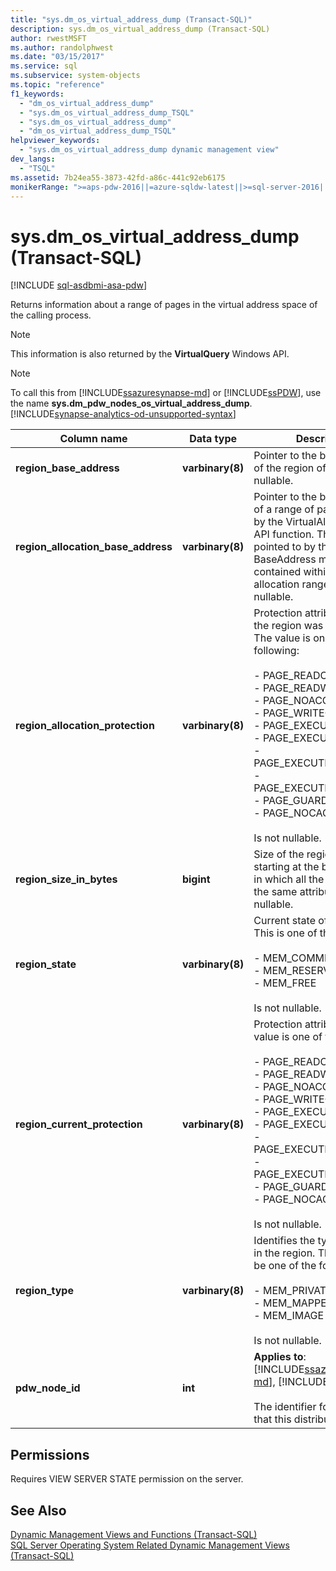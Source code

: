 ```yaml
---
title: "sys.dm_os_virtual_address_dump (Transact-SQL)"
description: sys.dm_os_virtual_address_dump (Transact-SQL)
author: rwestMSFT
ms.author: randolphwest
ms.date: "03/15/2017"
ms.service: sql
ms.subservice: system-objects
ms.topic: "reference"
f1_keywords:
  - "dm_os_virtual_address_dump"
  - "sys.dm_os_virtual_address_dump_TSQL"
  - "sys.dm_os_virtual_address_dump"
  - "dm_os_virtual_address_dump_TSQL"
helpviewer_keywords:
  - "sys.dm_os_virtual_address_dump dynamic management view"
dev_langs:
  - "TSQL"
ms.assetid: 7b24ea55-3873-42fd-a86c-441c92eb6175
monikerRange: ">=aps-pdw-2016||=azure-sqldw-latest||>=sql-server-2016||>=sql-server-linux-2017||=azuresqldb-mi-current"
---
```

# sys.dm_os_virtual_address_dump (Transact-SQL)
[!INCLUDE [sql-asdbmi-asa-pdw](../../includes/applies-to-version/sql-asdbmi-asa-pdw.md)]

  Returns information about a range of pages in the virtual address space of the calling process.  
  
> [!NOTE]  
>  This information is also returned by the **VirtualQuery** Windows API.  
  
> [!NOTE]  
>  To call this from [!INCLUDE[ssazuresynapse-md](../../includes/ssazuresynapse-md.md)] or [!INCLUDE[ssPDW](../../includes/sspdw-md.md)], use the name **sys.dm_pdw_nodes_os_virtual_address_dump**. [!INCLUDE[synapse-analytics-od-unsupported-syntax](../../includes/synapse-analytics-od-unsupported-syntax.md)] 
  
|Column name|Data type|Description|  
|-----------------|---------------|-----------------|  
|**region_base_address**|**varbinary(8)**|Pointer to the base address of the region of pages. Is not nullable.|  
|**region_allocation_base_address**|**varbinary(8)**|Pointer to the base address of a range of pages allocated by the VirtualAlloc Windows API function. The page pointed to by the BaseAddress member is contained within this allocation range. Is not nullable.|  
|**region_allocation_protection**|**varbinary(8)**|Protection attributes when the region was first allocated. The value is one of the following:<br /><br /> -   PAGE_READONLY<br />-   PAGE_READWRITE<br />-   PAGE_NOACCESS<br />-   PAGE_WRITECOPY<br />-   PAGE_EXECUTE<br />-   PAGE_EXECUTE_READ<br />-   PAGE_EXECUTE_READWRITE<br />-   PAGE_EXECUTE_WRITECOPY<br />-   PAGE_GUARD<br />-   PAGE_NOCACHE<br /><br /> Is not nullable.|  
|**region_size_in_bytes**|**bigint**|Size of the region, in bytes, starting at the base address in which all the pages have the same attributes. Is not nullable.|  
|**region_state**|**varbinary(8)**|Current state of the region. This is one of the following:<br /><br /> -   MEM_COMMIT<br />-   MEM_RESERVE<br />-   MEM_FREE<br /><br /> Is not nullable.|  
|**region_current_protection**|**varbinary(8)**|Protection attributes. The value is one of the following:<br /><br /> -   PAGE_READONLY<br />-   PAGE_READWRITE<br />-   PAGE_NOACCESS<br />-   PAGE_WRITECOPY<br />-   PAGE_EXECUTE<br />-   PAGE_EXECUTE_READ<br />-   PAGE_EXECUTE_READWRITE<br />-   PAGE_EXECUTE_WRITECOPY<br />-   PAGE_GUARD<br />-   PAGE_NOCACHE<br /><br /> Is not nullable.|  
|**region_type**|**varbinary(8)**|Identifies the types of pages in the region. The value can be one of the following:<br /><br /> -   MEM_PRIVATE<br />-   MEM_MAPPED<br />-   MEM_IMAGE<br /><br /> Is not nullable.|  
|**pdw_node_id**|**int**|**Applies to**: [!INCLUDE[ssazuresynapse-md](../../includes/ssazuresynapse-md.md)], [!INCLUDE[ssPDW](../../includes/sspdw-md.md)]<br /><br /> The identifier for the node that this distribution is on.|  
  
## Permissions  
 Requires VIEW SERVER STATE permission on the server.  
  
## See Also  
 [Dynamic Management Views and Functions &#40;Transact-SQL&#41;](~/relational-databases/system-dynamic-management-views/system-dynamic-management-views.md)   
 [SQL Server Operating System Related Dynamic Management Views &#40;Transact-SQL&#41;](../../relational-databases/system-dynamic-management-views/sql-server-operating-system-related-dynamic-management-views-transact-sql.md)  
  
  


